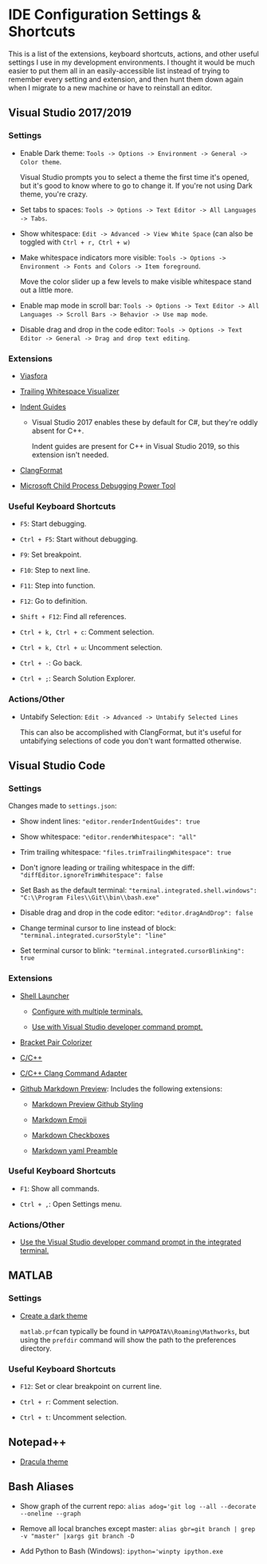 # IDE Configuration Settings & Shortcuts

This is a list of the extensions, keyboard shortcuts, actions, and other useful settings I use in my development environments. I thought it would be much easier to put them all in an easily-accessible list instead of trying to remember every setting and extension, and then hunt them down again when I migrate to a new machine or have to reinstall an editor.

## Visual Studio 2017/2019

### Settings

* Enable Dark theme: `Tools -> Options -> Environment -> General -> Color theme`.

    Visual Studio prompts you to select a theme the first time it's opened, but it's good to know where to go to change it. If you're not using Dark theme, you're crazy.

* Set tabs to spaces: `Tools -> Options -> Text Editor -> All Languages -> Tabs`.

* Show whitespace: `Edit -> Advanced -> View White Space` (can also be toggled with `Ctrl + r, Ctrl + w)`

* Make whitespace indicators more visible: `Tools -> Options -> Environment -> Fonts and Colors -> Item foreground`.

    Move the color slider up a few levels to make visible whitespace stand out a little more.

* Enable map mode in scroll bar: `Tools -> Options -> Text Editor -> All Languages -> Scroll Bars -> Behavior -> Use map mode`.

* Disable drag and drop in the code editor: `Tools -> Options -> Text Editor -> General -> Drag and drop text editing`.

### Extensions

* [Viasfora](https://marketplace.visualstudio.com/items?itemName=TomasRestrepo.Viasfora)

* [Trailing Whitespace Visualizer](https://marketplace.visualstudio.com/items?itemName=MadsKristensen.TrailingWhitespaceVisualizer)

* [Indent Guides](https://marketplace.visualstudio.com/items?itemName=SteveDowerMSFT.IndentGuides)

    * Visual Studio 2017 enables these by default for C#, but they're oddly absent for C++.

         Indent guides are present for C++ in Visual Studio 2019, so this extension isn't needed.

* [ClangFormat](https://marketplace.visualstudio.com/items?itemName=LLVMExtensions.ClangFormat)

* [Microsoft Child Process Debugging Power Tool](https://marketplace.visualstudio.com/items?itemName=vsdbgplat.MicrosoftChildProcessDebuggingPowerTool)

### Useful Keyboard Shortcuts

* `F5`: Start debugging.

* `Ctrl + F5`: Start without debugging.

* `F9`: Set breakpoint.

* `F10`: Step to next line.

* `F11`: Step into function.

* `F12`: Go to definition.

* `Shift + F12`: Find all references.

* `Ctrl + k, Ctrl + c`: Comment selection.

* `Ctrl + k, Ctrl + u`: Uncomment selection.

* `Ctrl + -`: Go back.

* `Ctrl + ;`: Search Solution Explorer.

### Actions/Other

* Untabify Selection: `Edit -> Advanced -> Untabify Selected Lines`

    This can also be accomplished with ClangFormat, but it's useful for untabifying selections of code you don't want formatted otherwise.

## Visual Studio Code

### Settings

Changes made to `settings.json`:

* Show indent lines: `"editor.renderIndentGuides": true`

* Show whitespace: `"editor.renderWhitespace": "all"`

* Trim trailing whitespace: `"files.trimTrailingWhitespace": true`

* Don't ignore leading or trailing whitespace in the diff: `"diffEditor.ignoreTrimWhitespace": false`

* Set Bash as the default terminal: `"terminal.integrated.shell.windows": "C:\\Program Files\\Git\\bin\\bash.exe"`

* Disable drag and drop in the code editor: `"editor.dragAndDrop": false`

* Change terminal cursor to line instead of block: `"terminal.integrated.cursorStyle": "line"`

* Set terminal cursor to blink: `"terminal.integrated.cursorBlinking": true`

### Extensions

* [Shell Launcher](https://marketplace.visualstudio.com/items?itemName=Tyriar.shell-launcher)

    * [Configure with multiple terminals.](https://techcommunity.microsoft.com/t5/ITOps-Talk-Blog/Configure-Visual-Studio-Code-to-run-PowerShell-for-Windows-and/ba-p/283258)

    * [Use with Visual Studio developer command prompt.](https://medium.com/@devarintinagasaiabhinay/developer-cmd-prompt-with-shell-launcher-extension-in-vscode-96407a27a055)


* [Bracket Pair Colorizer](https://marketplace.visualstudio.com/items?itemName=CoenraadS.bracket-pair-colorizer)

* [C/C++](https://marketplace.visualstudio.com/items?itemName=ms-vscode.cpptools)

* [C/C++ Clang Command Adapter](https://marketplace.visualstudio.com/items?itemName=mitaki28.vscode-clang)

* [Github Markdown Preview](https://marketplace.visualstudio.com/items?itemName=bierner.github-markdown-preview): Includes the following extensions:

    * [Markdown Preview Github Styling](https://marketplace.visualstudio.com/items?itemName=bierner.markdown-preview-github-styles)

    * [Markdown Emoji](https://marketplace.visualstudio.com/items?itemName=bierner.markdown-emoji)

    * [Markdown Checkboxes](https://marketplace.visualstudio.com/items?itemName=bierner.markdown-checkbox)

    * [Markdown yaml Preamble](https://marketplace.visualstudio.com/items?itemName=bierner.markdown-yaml-preamble)

### Useful Keyboard Shortcuts

* `F1`: Show all commands.

* `Ctrl + ,`: Open Settings menu.

### Actions/Other

* [Use the Visual Studio developer command prompt in the integrated terminal.](http://www.cazzulino.com/code-developer-command-prompt.html)


## MATLAB

### Settings

* [Create a dark theme](https://www.reddit.com/r/matlab/comments/1wb7lw/matlab_dark_theme_easy_way_to_bulkchange_colors/)

     `matlab.prf`can typically be found in `%APPDATA%\Roaming\Mathworks`, but using the `prefdir` command will show the path to the preferences directory.

### Useful Keyboard Shortcuts

* `F12`: Set or clear breakpoint on current line.

* `Ctrl + r`: Comment selection.

* `Ctrl + t`: Uncomment selection.

## Notepad++

* [Dracula theme](https://draculatheme.com/notepad-plus-plus/)

## Bash Aliases

* Show graph of the current repo: `alias adog='git log --all --decorate --oneline --graph`

* Remove all local branches except master: `alias gbr=git branch | grep -v "master" |xargs git branch -D`

* Add Python to Bash (Windows): `ipython='winpty ipython.exe`